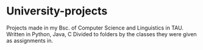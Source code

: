 # University-projects
Projects made in my Bsc. of Computer Science and Linguistics in TAU.
Written in Python, Java, C
Divided to folders by the classes they were given as assignments in.
